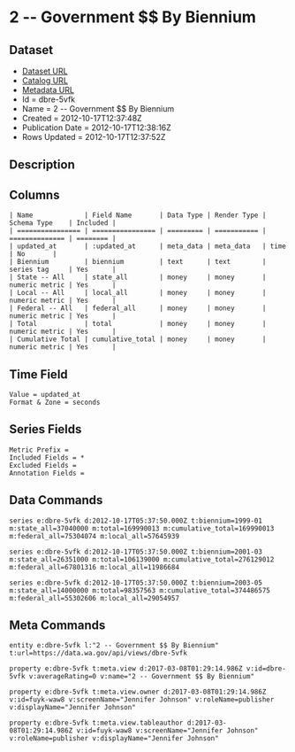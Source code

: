 # 2 -- Government $$ By Biennium

## Dataset

* [Dataset URL](https://data.wa.gov/api/views/dbre-5vfk/rows.json?max_rows=100)
* [Catalog URL](https://catalog.data.gov/dataset/2-government-by-biennium-9914b)
* [Metadata URL](https://data.wa.gov/api/views/dbre-5vfk)
* Id = dbre-5vfk
* Name = 2 -- Government $$ By Biennium
* Created = 2012-10-17T12:37:48Z
* Publication Date = 2012-10-17T12:38:16Z
* Rows Updated = 2012-10-17T12:37:52Z

## Description



## Columns

```ls
| Name             | Field Name       | Data Type | Render Type | Schema Type    | Included | 
| ================ | ================ | ========= | =========== | ============== | ======== | 
| updated_at       | :updated_at      | meta_data | meta_data   | time           | No       | 
| Biennium         | biennium         | text      | text        | series tag     | Yes      | 
| State -- All     | state_all        | money     | money       | numeric metric | Yes      | 
| Local -- All     | local_all        | money     | money       | numeric metric | Yes      | 
| Federal -- All   | federal_all      | money     | money       | numeric metric | Yes      | 
| Total            | total            | money     | money       | numeric metric | Yes      | 
| Cumulative Total | cumulative_total | money     | money       | numeric metric | Yes      | 
```

## Time Field

```ls
Value = updated_at
Format & Zone = seconds
```

## Series Fields

```ls
Metric Prefix = 
Included Fields = *
Excluded Fields = 
Annotation Fields = 
```

## Data Commands

```ls
series e:dbre-5vfk d:2012-10-17T05:37:50.000Z t:biennium=1999-01 m:state_all=37040000 m:total=169990013 m:cumulative_total=169990013 m:federal_all=75304074 m:local_all=57645939

series e:dbre-5vfk d:2012-10-17T05:37:50.000Z t:biennium=2001-03 m:state_all=26351000 m:total=106139000 m:cumulative_total=276129012 m:federal_all=67801316 m:local_all=11986684

series e:dbre-5vfk d:2012-10-17T05:37:50.000Z t:biennium=2003-05 m:state_all=14000000 m:total=98357563 m:cumulative_total=374486575 m:federal_all=55302606 m:local_all=29054957
```

## Meta Commands

```ls
entity e:dbre-5vfk l:"2 -- Government $$ By Biennium" t:url=https://data.wa.gov/api/views/dbre-5vfk

property e:dbre-5vfk t:meta.view d:2017-03-08T01:29:14.986Z v:id=dbre-5vfk v:averageRating=0 v:name="2 -- Government $$ By Biennium"

property e:dbre-5vfk t:meta.view.owner d:2017-03-08T01:29:14.986Z v:id=fuyk-waw8 v:screenName="Jennifer Johnson" v:roleName=publisher v:displayName="Jennifer Johnson"

property e:dbre-5vfk t:meta.view.tableauthor d:2017-03-08T01:29:14.986Z v:id=fuyk-waw8 v:screenName="Jennifer Johnson" v:roleName=publisher v:displayName="Jennifer Johnson"
```
